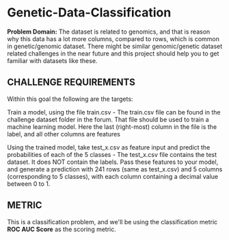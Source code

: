 # Genetic-Data-Classification
**Problem Domain:** The dataset is related to genomics, and that is reason why this data has a lot more columns, compared to rows, which is common in genetic/genomic dataset.
There might be similar genomic/genetic dataset related challenges in the near future and this project should help you to get familiar with datasets like these.
## CHALLENGE REQUIREMENTS
Within this goal the following are the targets:

Train a model, using the file train.csv - The train.csv file can be found in the challenge dataset folder in the forum. That file should be used to train a machine learning model. Here the last (right-most) column in the file is the label, and all other columns are features

Using the trained model, take test_x.csv as feature input and predict the probabilities of each of the 5 classes - The test_x.csv file contains the test dataset. It does NOT contain the labels. Pass these features to your 
model, and generate a prediction with 241 rows (same as test_x.csv) and 5 columns (corresponding to 5 classes), with each column containing a decimal value between 0 to 1.

## METRIC
This is a classification problem, and we'll be using the classification metric **ROC AUC Score** as the scoring metric.
